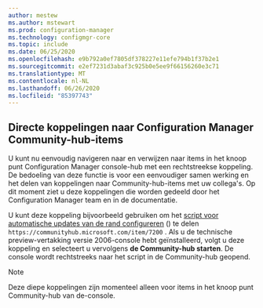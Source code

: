 ```yaml
---
author: mestew
ms.author: mstewart
ms.prod: configuration-manager
ms.technology: configmgr-core
ms.topic: include
ms.date: 06/25/2020
ms.openlocfilehash: e9b792a0ef7805df378227e11efe794b1f37b2e1
ms.sourcegitcommit: e2ef7231d3abaf3c925b0e5ee9f66156260e3c71
ms.translationtype: MT
ms.contentlocale: nl-NL
ms.lasthandoff: 06/26/2020
ms.locfileid: "85397743"
---
```

## <a name="direct-links-to-configuration-manager-community-hub-items"></a><a name="bkmk_deeplink"></a>Directe koppelingen naar Configuration Manager Community-hub-items
<!--4224406-->
U kunt nu eenvoudig navigeren naar en verwijzen naar items in het knoop punt Configuration Manager console-hub met een rechtstreekse koppeling. De bedoeling van deze functie is voor een eenvoudiger samen werking en het delen van koppelingen naar Community-hub-items met uw collega's. Op dit moment ziet u deze koppelingen die worden gedeeld door het Configuration Manager team en in de documentatie.

U kunt deze koppeling bijvoorbeeld gebruiken om het [script voor automatische updates van de rand configureren](https://communityhub.microsoft.com/item/7200) () te delen `https://communityhub.microsoft.com/item/7200` . Als u de technische preview-vertakking versie 2006-console hebt geïnstalleerd, volgt u deze koppeling en selecteert u vervolgens **de Community-hub starten**. De console wordt rechtstreeks naar het script in de Community-hub geopend.

> [!NOTE]
> Deze diepe koppelingen zijn momenteel alleen voor items in het knoop punt Community-hub van de-console.

